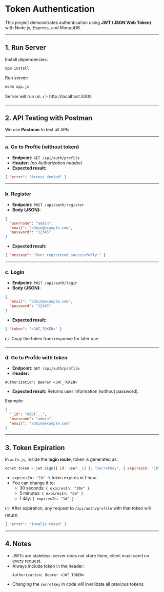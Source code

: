# Token Authentication

This project demonstrates authentication using **JWT (JSON Web Token)** with Node.js, Express, and MongoDB.

---

## **1. Run Server**
Install dependencies:
```bash
npm install
```

Run server:
```bash
node app.js
```

Server will run on:
👉 http://localhost:3000

---

## **2. API Testing with Postman**

We use **Postman** to test all APIs.

---

### **a. Go to Profile (without token)**
- **Endpoint:** `GET /api/auth/profile`
- **Header:** *(no Authorization header)*
- **Expected result:**
```json
{ "error": "Access denied" }
```

---

### **b. Register**
- **Endpoint:** `POST /api/auth/register`
- **Body (JSON):**
```json
{
  "username": "admin",
  "email": "admin@example.com",
  "password": "12345"
}
```
- **Expected result:**
```json
{ "message": "User registered successfully!" }
```

---

### **c. Login**
- **Endpoint:** `POST /api/auth/login`
- **Body (JSON):**
```json
{
  "email": "admin@example.com",
  "password": "12345"
}
```
- **Expected result:**
```json
{ "token": "<JWT_TOKEN>" }
```
👉 Copy the token from response for later use.

---

### **d. Go to Profile with token**
- **Endpoint:** `GET /api/auth/profile`
- **Header:**
```
Authorization: Bearer <JWT_TOKEN>
```
- **Expected result:** Returns user information (without password).

Example:
```json
{
  "_id": "650f...",
  "username": "admin",
  "email": "admin@example.com"
}
```

---

## **3. Token Expiration**

In `auth.js`, inside the **login route**, token is generated as:
```js
const token = jwt.sign({ id: user._id }, "secretKey", { expiresIn: "1h" });
```

- `expiresIn: "1h"` → token expires in 1 hour.
- You can change it to:
  - 30 seconds: `{ expiresIn: "30s" }`
  - 5 minutes: `{ expiresIn: "5m" }`
  - 1 day: `{ expiresIn: "1d" }`

👉 After expiration, any request to `/api/auth/profile` with that token will return:
```json
{ "error": "Invalid token" }
```

---

## **4. Notes**
- JWTs are stateless: server does not store them, client must send on every request.
- Always include token in the header:
  ```
  Authorization: Bearer <JWT_TOKEN>
  ```
- Changing the `secretKey` in code will invalidate all previous tokens.
